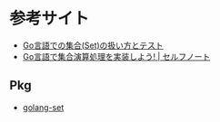 # 参考サイト
- [Go言語での集合(Set)の扱い方とテスト](https://qiita.com/kotaroooo0/items/fe63ecc68723ab6ee81f)
- [Go言語で集合演算処理を実装しよう! | セルフノート](https://selfnote.work/20210211/programming/intersection-union-with-golang/)

## Pkg
- [golang-set](https://github.com/deckarep/golang-set)
